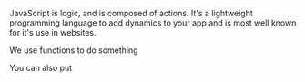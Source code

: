 JavaScript is logic, and is composed of actions. It's a lightweight programming language to add dynamics to your app and is most well known for it's use in websites.

We use functions to do something
<script> is used in HTML to put our JS file
    Ex: <script src ="javascript.js"> </script>
You can also put <script> inline in HTML
    EX: <script>
            alert("Hello!");
        <script>

dom or document represents entire webpage
    EX: document.getElementbyID("Zork").innerHTML = 'He glad';


put script either in head or down below right at the end of the body
    preferd to put at end of body

Two ways to declare a variable
    let
    const

dynamic styling is using CSS, HTML, and JS



//second word is a variable, variable = name, 
let name = prompt("What's your name?");
let age = prompt("How old are you?");
let petsName = prompt("What is your pet's name?");

alert('Hello' + name + 'You are ' + age + 'and your pets name is ' + petsName + '!');



//lets us write to our document using the variable between the <h3></h3>, this is the same variable as above. not just limited 
document.write('<h3>' + name + '</h3>');

//another variable is const, it is a constant variable
const

//Conditionals, based on something else, logic gates. Used with "if". Whatever is true.  
if (1 < 5) {
    alert('This is TRUE!')
}

//else false
else {
    alert('THIS IS A LIE!!!')
}

// === vs ==, === is direct compare (must be either a integer or string), == is shallow compare (can be string or integer) 

// tod=time of day
let tod = prompt:('What hour is it?');

//console keeps track of any variables that you want, good way of inspecting and getting the correct information. use '' for a description inside () of console.log
console.log()

//integers are numbers, strings are inside '' or "" they can be integers or letters.

if (tod > 18) {
    alert('good evening')
} else if (tod > 12) {
    alert('good afternoon')
}
else if (tod >= 0) {
    alert('Goodmorning')
}
//good practice to see something even if it doesn't match the variables
else {
    alert('Welcome')
}
